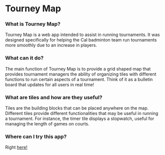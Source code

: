 # Tourney Map

### What is Tourney Map?
Tourney Map is a web app intended to assist in running tournaments. 
It was designed specifically for helping the Cal badminton team run tournaments more smoothly due to an increase in players.

### What can it do?
The main function of Tourney Map is to provide a grid shaped map that provides tournament managers the ability of organizing
tiles with different functions to run certain aspects of a tournament. Think of it as a bulletin board that updates for all users in real time!

### What are tiles and how are they useful?
Tiles are the building blocks that can be placed anywhere on the map. 
Different tiles provide different functionalities that may be useful in running a tournament.
For instance, the timer tile displays a stopwatch, useful for managing the length of games on courts.

### Where can I try this app?
Right [here!](https://ryanbtseng.github.io/tourneymap)
